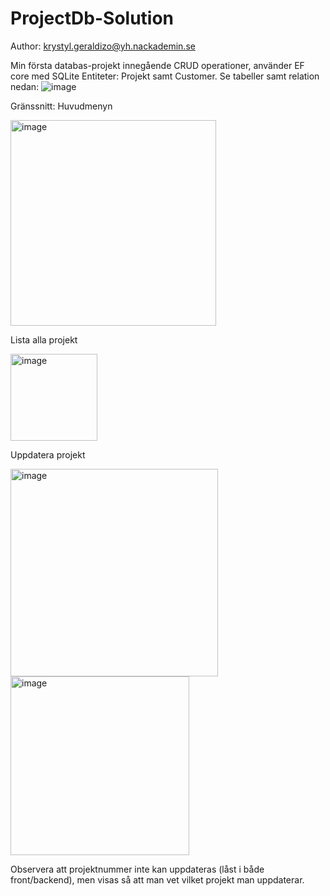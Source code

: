 # ProjectDb-Solution
Author: krystyl.geraldizo@yh.nackademin.se

Min första databas-projekt innegående CRUD operationer, använder EF core med SQLite
Entiteter: Projekt samt Customer.
Se tabeller samt relation nedan:
![image](https://github.com/user-attachments/assets/f064baf5-5500-4720-8406-809c62f6fbb5)

Gränssnitt:
Huvudmenyn

<img width="329" alt="image" src="https://github.com/user-attachments/assets/43f9107d-a953-41c4-89f8-408585d620e7" />

Lista alla projekt

<img width="139" alt="image" src="https://github.com/user-attachments/assets/dd1eee29-97b4-445e-bc10-c3b65acae5ce" />

Uppdatera projekt

<img width="332" alt="image" src="https://github.com/user-attachments/assets/af66304f-19c8-478a-a0a7-a1e0953e551c" />

<img width="286" alt="image" src="https://github.com/user-attachments/assets/f69f079e-8d49-4438-9111-7ca2992e9b0c" />

Observera att projektnummer inte kan uppdateras (låst i både front/backend), men visas så att man vet vilket projekt man uppdaterar.

